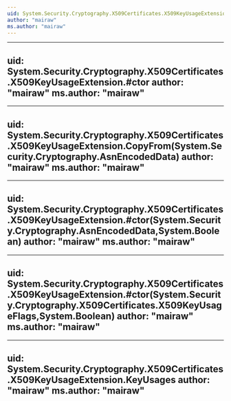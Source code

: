```yaml
---
uid: System.Security.Cryptography.X509Certificates.X509KeyUsageExtension
author: "mairaw"
ms.author: "mairaw"
---
```


---
uid: System.Security.Cryptography.X509Certificates.X509KeyUsageExtension.#ctor
author: "mairaw"
ms.author: "mairaw"
---

---
uid: System.Security.Cryptography.X509Certificates.X509KeyUsageExtension.CopyFrom(System.Security.Cryptography.AsnEncodedData)
author: "mairaw"
ms.author: "mairaw"
---

---
uid: System.Security.Cryptography.X509Certificates.X509KeyUsageExtension.#ctor(System.Security.Cryptography.AsnEncodedData,System.Boolean)
author: "mairaw"
ms.author: "mairaw"
---

---
uid: System.Security.Cryptography.X509Certificates.X509KeyUsageExtension.#ctor(System.Security.Cryptography.X509Certificates.X509KeyUsageFlags,System.Boolean)
author: "mairaw"
ms.author: "mairaw"
---

---
uid: System.Security.Cryptography.X509Certificates.X509KeyUsageExtension.KeyUsages
author: "mairaw"
ms.author: "mairaw"
---
